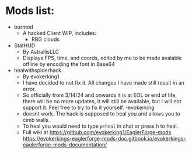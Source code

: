 
# Mods list:
- burmod
  - A hacked Client WIP, includes:
    - RBG clouds
- StatHUD
  - By AstrallisLLC
  - Displays FPS, time, and coords, edited by me to be made avalable offline by encoding the font in Base64
- healwithspiderhack
  - By evokerking1
  - I have decided to not fix it.  All changes I have made still result in an error.
  - So officially from 3/14/24 and onwards it is at EOL or end of life, there will be no more updates, it will still be available, but I will not support it.  Feel free to try to fix it yourself.   -evokerking
  - doesnt work. The hack is supposed to heal you and allows you to cimb walls.
  - To heal you would need to type `p!heal` in chat or press h to heal.
  - Full wiki at [https://github.com/evokerking1/EaglerForge-mods
](https://evokerkings-eaglerforge-mods-doc.gitbook.io/evokerkings-eaglerforge-mods-documentation/)https://evokerkings-eaglerforge-mods-doc.gitbook.io/evokerkings-eaglerforge-mods-documentation/
